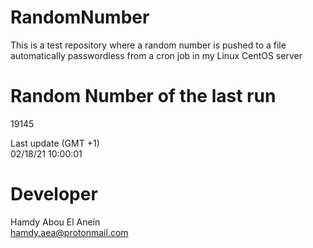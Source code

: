 # RandomNumber    
This is a test repository where a random number is pushed to a file automatically passwordless from a cron job in my Linux CentOS server    
# Random Number of the last run   
19145
      
Last update (GMT +1)    
02/18/21 10:00:01
# Developer    
Hamdy Abou El Anein   
hamdy.aea@protonmail.com
